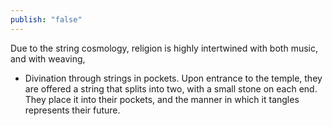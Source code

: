 ```yaml
---
publish: "false"
---
```


Due to the string cosmology, religion is highly intertwined with both music, and with weaving,

- Divination through strings in pockets. Upon entrance to the temple, they are offered a string that splits into two, with a small stone on each end. They place it into their pockets, and the manner in which it tangles represents their future.
